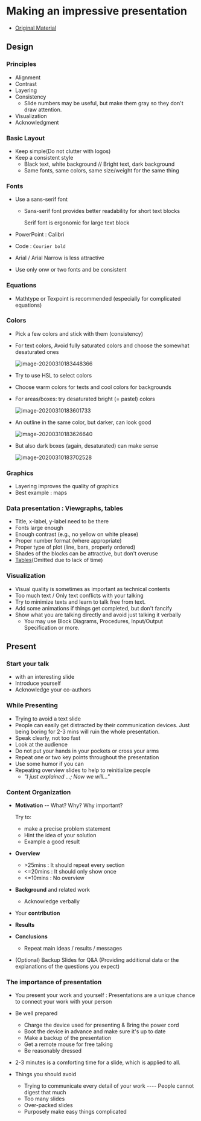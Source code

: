 # Making an impressive presentation

- [Original Material](https://inf.ethz.ch/personal/markusp/teaching/guides/guide-benchmarking.pdf)

## Design

### Principles

- Alignment
- Contrast
- Layering
- Consistency
  - Slide numbers may be useful, but make them gray so they don't draw attention.
- Visualization
- Acknowledgment

### Basic Layout

- Keep simple(Do not clutter with logos)
- Keep a consistent style
  - Black text, white background // Bright text, dark background
  - Same fonts, same colors, same size/weight for the same thing

### Fonts

- Use a sans-serif font

  - Sans-serif font provides better readability for short text blocks

    Serif font is ergonomic for large text block

- PowerPoint : Calibri

- Code : `Courier bold`

- Arial / Arial Narrow is less attractive

- Use only onw or two fonts and be consistent

### Equations

- Mathtype or Texpoint is recommended (especially for complicated equations)

### Colors

- Pick a few colors and stick with them (consistency)  

- For text colors, Avoid fully saturated colors and choose the somewhat desaturated ones

  ![image-20200310183448366](D:\Programming\Github\CDN-Stays-Hungry\imgs\1.png)

- Try to use HSL to select colors

- Choose warm colors for texts and cool colors for backgrounds

- For areas/boxes: try desaturated bright (= pastel) colors  

  ![image-20200310183601733](D:\Programming\Github\CDN-Stays-Hungry\imgs\2.png)

- An outline in the same color, but darker, can look good  

  ![image-20200310183626640](D:\Programming\Github\CDN-Stays-Hungry\imgs\3.png)

- But also dark boxes (again, desaturated) can make sense  

  ![image-20200310183702528](D:\Programming\Github\CDN-Stays-Hungry\imgs\4.png)

### Graphics

- Layering improves the quality of graphics
- Best example : maps

### Data presentation : Viewgraphs, tables

- Title, x-label, y-label need to be there  
- Fonts large enough  
- Enough contrast (e.g., no yellow on white please)  
- Proper number format (where appropriate)  
- Proper type of plot (line, bars, properly ordered)  
- Shades of the blocks can be attractive, but don't overuse
- [Tables](http://www.ece.cmu.edu/~pueschel/teaching/guides/guide-tables.pdf )(Omitted due to lack of time)

### Visualization

- Visual quality is sometimes as important as technical contents
- Too much text / Only text conflicts with your talking 
- Try to minimize texts and learn to talk free from text.
- Add some animations if things get completed, but don't fancify
- Show what you are talking directly and avoid just talking it verbally
  - You may use Block Diagrams, Procedures, Input/Output Specification or more.

## Present

### Start your talk 

- with an interesting slide
- Introduce yourself
- Acknowledge your co-authors

### While Presenting

- Trying to avoid a text slide 
- People can easily get distracted by their communication devices. Just being boring for 2-3 mins will ruin the whole presentation.
- Speak clearly, not too fast
- Look at the audience
- Do not put your hands in your pockets or cross your arms
- Repeat one or two key points throughout the presentation
- Use some humor if you can
- Repeating overview slides to help to reinitialize people
  - *"I just explained ...; Now we will..."*

### Content Organization

- **Motivation** -- What? Why? Why important?

  Try to:

  - make a precise problem statement
  - Hint the idea of your solution
  - Example a good result

- **Overview**

  - \>25mins : It should repeat every section
  - <=20mins : It should only show once
  - <=10mins : No overview

- **Background** and related work

  - Acknowledge verbally

- Your **contribution**

- **Results**

- **Conclusions**

  - Repeat main ideas / results / messages

- (Optional) Backup Slides for Q&A (Providing additional data or the explanations of the questions you expect)

### The importance of presentation

- You present your work and yourself : Presentations are a unique chance to connect your work with your person  

- Be well prepared
  - Charge the device used for presenting & Bring the power cord
  - Boot the device in advance and make sure it's up to date
  - Make a backup of the presentation
  - Get a remote mouse for free talking
  - Be reasonably dressed
  
- 2-3 minutes is a comforting time for a slide, which is applied to all.

- Things you should avoid

  - Trying to communicate every detail of your work ---- People cannot digest that much
  - Too many slides
  - Over-packed slides
  - Purposely make easy things complicated

